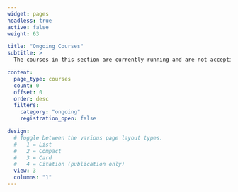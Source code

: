 ```yaml
---
widget: pages
headless: true
active: false
weight: 63

title: "Ongoing Courses"
subtitle: >
  The courses in this section are currently running and are not accepting registrations.

content:
  page_type: courses
  count: 0
  offset: 0
  order: desc
  filters:
    category: "ongoing"
    registration_open: false

design:
  # Toggle between the various page layout types.
  #   1 = List
  #   2 = Compact
  #   3 = Card
  #   4 = Citation (publication only)
  view: 3
  columns: "1"
---
```

